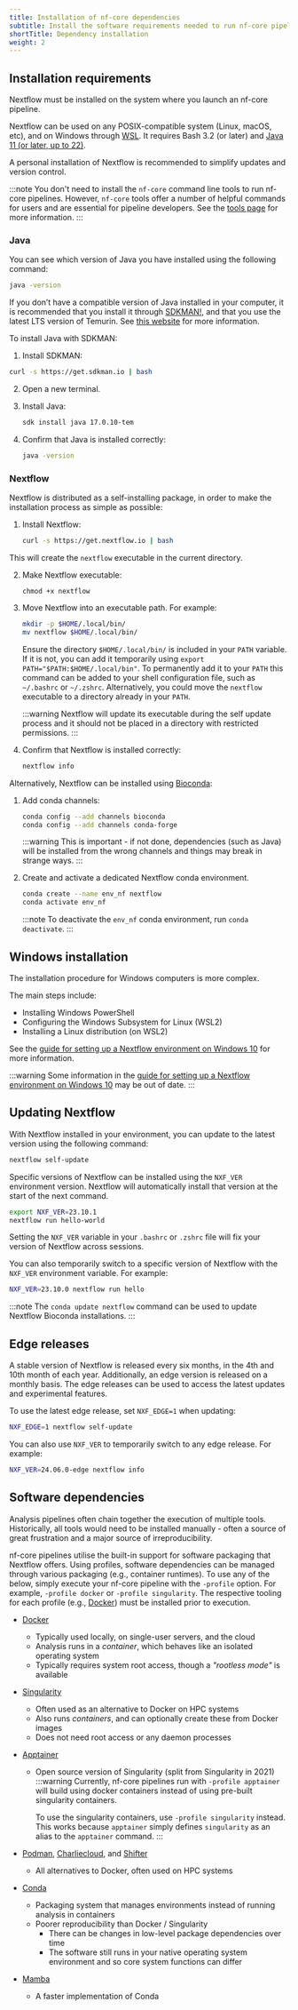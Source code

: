 ```yaml
---
title: Installation of nf-core dependencies
subtitle: Install the software requirements needed to run nf-core pipelines.
shortTitle: Dependency installation
weight: 2
---
```


## Installation requirements

Nextflow must be installed on the system where you launch an nf-core pipeline.

Nextflow can be used on any POSIX-compatible system (Linux, macOS, etc), and on Windows through [WSL](https://en.wikipedia.org/wiki/Windows_Subsystem_for_Linux). It requires Bash 3.2 (or later) and [Java 11 (or later, up to 22)](https://www.oracle.com/java/technologies/downloads/?er=221886).

A personal installation of Nextflow is recommended to simplify updates and version control.

:::note
You don't need to install the `nf-core` command line tools to run nf-core pipelines. However, `nf-core` tools offer a number of helpful commands for users and are essential for pipeline developers. See the [tools page](/tools) for more information.
:::

### Java

You can see which version of Java you have installed using the following command:

```bash
java -version
```

If you don’t have a compatible version of Java installed in your computer, it is recommended that you install it through [SDKMAN!](https://sdkman.io/), and that you use the latest LTS version of Temurin. See [this website](https://whichjdk.com/) for more information.

To install Java with SDKMAN:

1. Install SDKMAN:

  ```bash
  curl -s https://get.sdkman.io | bash
  ```

2. Open a new terminal.

3. Install Java:

    ```bash
    sdk install java 17.0.10-tem
    ```

4. Confirm that Java is installed correctly:

    ```bash
    java -version
    ```

### Nextflow

Nextflow is distributed as a self-installing package, in order to make the installation process as simple as possible:

1. Install Nextflow:

    ```bash
    curl -s https://get.nextflow.io | bash
    ```

This will create the `nextflow` executable in the current directory.

2. Make Nextflow executable:

    ```
    chmod +x nextflow
    ```

3. Move Nextflow into an executable path. For example:

    ```bash
    mkdir -p $HOME/.local/bin/
    mv nextflow $HOME/.local/bin/
    ```

    Ensure the directory `$HOME/.local/bin/` is included in your `PATH` variable. If it is not, you can add it temporarily using `export PATH="$PATH:$HOME/.local/bin"`. To permanently add it to your `PATH` this command can be added to your shell configuration file, such as `~/.bashrc` or `~/.zshrc`. Alternatively, you could move the `nextflow` executable to a directory already in your `PATH`.

    :::warning
    Nextflow will update its executable during the self update process and it should not be placed in a directory with restricted permissions.
    :::

4. Confirm that Nextflow is installed correctly:

    ```bash
    nextflow info
    ```

Alternatively, Nextflow can be installed using [Bioconda](https://bioconda.github.io/):

1. Add conda channels:

    ```bash
    conda config --add channels bioconda
    conda config --add channels conda-forge
    ```

    :::warning
    This is important - if not done, dependencies (such as Java) will be installed from
    the wrong channels and things may break in strange ways.
    :::

2. Create and activate a dedicated Nextflow conda environment.

    ```bash
    conda create --name env_nf nextflow
    conda activate env_nf
    ```

    :::note
    To deactivate the `env_nf` conda environment, run `conda deactivate`.
    :::

## Windows installation

The installation procedure for Windows computers is more complex.

The main steps include:

- Installing Windows PowerShell
- Configuring the Windows Subsystem for Linux (WSL2)
- Installing a Linux distribution (on WSL2)

See the [guide for setting up a Nextflow environment on Windows 10](https://nextflow.io/blog/2021/setup-nextflow-on-windows.html) for more information.

:::warning
Some information in the [guide for setting up a Nextflow environment on Windows 10](https://nextflow.io/blog/2021/setup-nextflow-on-windows.html) may be out of date.
:::

## Updating Nextflow

With Nextflow installed in your environment, you can update to the latest version using the following command:

```bash
nextflow self-update
```

Specific versions of Nextflow can be installed using the `NXF_VER` environment version.
Nextflow will automatically install that version at the start of the next command.

```bash
export NXF_VER=23.10.1
nextflow run hello-world
```

Setting the `NXF_VER` variable in your `.bashrc` or `.zshrc` file will fix your version of Nextflow across sessions.

You can also temporarily switch to a specific version of Nextflow with the `NXF_VER` environment variable. For example:

```bash
NXF_VER=23.10.0 nextflow run hello
```

:::note
The `conda update nextflow` command can be used to update Nextflow Bioconda installations.
:::

## Edge releases

A stable version of Nextflow is released every six months, in the 4th and 10th month of each year. Additionally, an edge version is released on a monthly basis. The edge releases can be used to access the latest updates and experimental features.

To use the latest edge release, set `NXF_EDGE=1` when updating:

```bash
NXF_EDGE=1 nextflow self-update
```

You can also use `NXF_VER` to temporarily switch to any edge release. For example:

```bash
NXF_VER=24.06.0-edge nextflow info
```

## Software dependencies

Analysis pipelines often chain together the execution of multiple tools.
Historically, all tools would need to be installed manually - often a source of great frustration and a major source of irreproducibility.

nf-core pipelines utilise the built-in support for software packaging that Nextflow offers.
Using profiles, software dependencies can be managed through various packaging (e.g., container runtimes).
To use any of the below, simply execute your nf-core pipeline with the `-profile` option.
For example, `-profile docker` or `-profile singularity`.
The respective tooling for each profile (e.g., [Docker](https://docs.docker.com/install/)) must be installed prior to execution.

- [Docker](https://docs.docker.com/install/)
  - Typically used locally, on single-user servers, and the cloud
  - Analysis runs in a _container_, which behaves like an isolated operating system
  - Typically requires system root access, though a _"rootless mode"_ is available
- [Singularity](https://www.sylabs.io/)
  - Often used as an alternative to Docker on HPC systems
  - Also runs _containers_, and can optionally create these from Docker images
  - Does not need root access or any daemon processes
- [Apptainer](https://apptainer.org/)

  - Open source version of Singularity (split from Singularity in 2021)
    :::warning
    Currently, nf-core pipelines run with `-profile apptainer` will build using
    docker containers instead of using pre-built singularity containers.

    To use the singularity containers, use `-profile singularity` instead.
    This works because `apptainer` simply defines `singularity` as an alias
    to the `apptainer` command.
    :::

- [Podman](https://podman.io/), [Charliecloud](https://hpc.github.io/charliecloud/), and [Shifter](https://www.nersc.gov/research-and-development/user-defined-images/)
  - All alternatives to Docker, often used on HPC systems
- [Conda](https://conda.io/)
  - Packaging system that manages environments instead of running analysis in containers
  - Poorer reproducibility than Docker / Singularity
    - There can be changes in low-level package dependencies over time
    - The software still runs in your native operating system environment and so core system functions can differ
- [Mamba](https://mamba.readthedocs.io/)
  - A faster implementation of Conda
